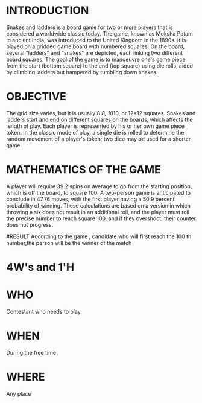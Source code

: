 
# INTRODUCTION
 Snakes and ladders is a board game for two or more players that is considered a worldwide classic today. The game, known as Moksha Patam in ancient India, was introduced to the United Kingdom in the 1890s. It is played on a gridded game board with numbered squares. On the board, several "ladders" and "snakes" are depicted, each linking two different board squares. The goal of the game is to manoeuvre one's game piece from the start (bottom square) to the end (top square) using die rolls, aided by climbing ladders but hampered by tumbling down snakes.

# OBJECTIVE 
 The grid size varies, but it is usually 8 *8, 10*10, or 12*12 squares. Snakes and ladders start and end on different squares on the boards, which affects the length of play. Each player is represented by his or her own game piece token. In the classic mode of play, a single die is rolled to determine the random movement of a player's token; two dice may be used for a shorter game.

# MATHEMATICS OF THE GAME
 A player will require 39.2 spins on average to go from the starting position, which is off the board, to square 100. A two-person game is anticipated to conclude in 47.76 moves, with the first player having a 50.9 percent probability of winning. These calculations are based on a version in which throwing a six does not result in an additional roll, and the player must roll the precise number to reach square 100, and if they overshoot, their counter does not progress.

#RESULT
 According to the game , candidate who will first reach the 100 th number,the person will be the winner of the match

# 4W's and 1'H

# WHO
Contestant who needs to play

# WHEN 
During the free time

# WHERE
 Any place



